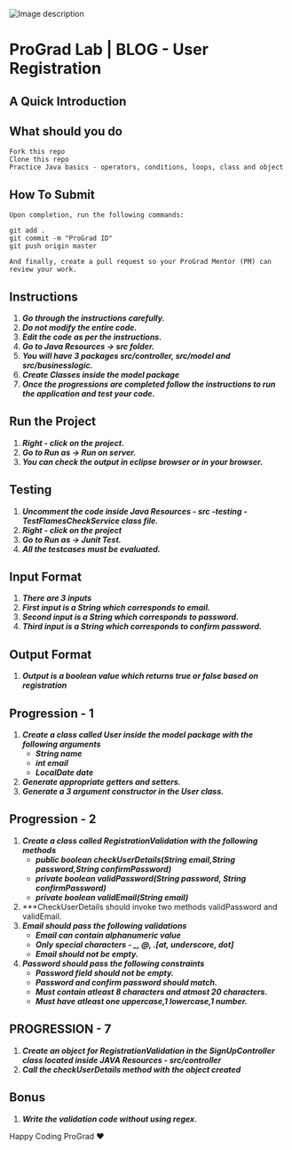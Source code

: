 ![Image description](https://i1.faceprep.in/ProGrad/face-logo-resized.png)

# ProGrad Lab | BLOG - User Registration

## A Quick Introduction





## What should you do
```
Fork this repo
Clone this repo
Practice Java basics - operators, conditions, loops, class and object
```

## How To Submit
```
Upon completion, run the following commands:

git add .
git commit -m "ProGrad ID"
git push origin master

And finally, create a pull request so your ProGrad Mentor (PM) can review your work.
```

## Instructions

1. ***Go through the instructions carefully.***
2. ***Do not modify the entire code.***
3. ***Edit the code as per the instructions.***
4. ***Go to Java Resources -> src folder.***
5. ***You will have 3 packages src/controller, src/model and src/businesslogic.***
6. ***Create Classes inside the model package***
7. ***Once the progressions are completed follow the instructions to run the application and test your code.***
 
## Run the Project
1. ***Right - click on the project.***
2. ***Go to Run as -> Run on server.***
3. ***You can check the output in eclipse browser or in your browser.***

## Testing
1. ***Uncomment the code inside Java Resources - src -testing - TestFlamesCheckService class file.***
2. ***Right - click on the project***
3. ***Go to Run as -> Junit Test.*** 
4. ***All the testcases must be evaluated.***

## Input Format
1. ***There are 3 inputs***
2. ***First input is a String which corresponds to email.***
3. ***Second input is a String which corresponds to password.***
4. ***Third input is a String which corresponds to confirm password.***

## Output Format
1. ***Output is a boolean value which returns true or false based on registration***


## Progression - 1 
1. ***Create a class called User inside the model package with the following arguments***
   - ***String name***
   - ***int email***
   - ***LocalDate date***
2. ***Generate appropriate getters and setters.***
3. ***Generate a 3 argument constructor in the User class.***

## Progression - 2
1. ***Create a class called RegistrationValidation with the following methods***
   - ***public boolean checkUserDetails(String email,String password,String confirmPassword)*** 
   - ***private boolean validPassword(String password, String confirmPassword)***
   - ***private boolean validEmail(String email)***
2. ***CheckUserDetails should invoke two methods validPassword and validEmail.
3. ***Email should pass the following validations***
   - ***Email can contain alphanumeric value***
   - ***Only special characters - _, @, .[at, underscore, dot]***
   - ***Email should not be empty.***
4. ***Password should pass the following constraints***
   - ***Password field should not be empty.***
   - ***Password and confirm password should match.***
   - ***Must contain atleast 8 characters and atmost 20 characters.***
   - ***Must have atleast one uppercase,1 lowercase,1 number.***

## PROGRESSION - 7
1. ***Create an object for RegistrationValidation in the SignUpController class located inside JAVA Resources - src/controller***
2. ***Call the checkUserDetails method with the object created***

## Bonus
1. ***Write the validation code without using regex.***



Happy Coding ProGrad ❤️

